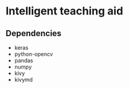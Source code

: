 # Intelligent teaching aid

## Dependencies

- keras
- python-opencv
- pandas
- numpy
- kivy
- kivymd